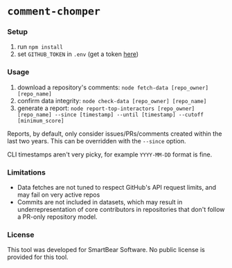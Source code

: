 # `comment-chomper`

### Setup

1. run `npm install`
2. set `GITHUB_TOKEN` in `.env` (get a token [here](https://github.com/settings/tokens))

### Usage

1. download a repository's comments: `node fetch-data [repo_owner] [repo_name]`
2. confirm data integrity: `node check-data [repo_owner] [repo_name]`
3. generate a report: `node report-top-interactors [repo_owner] [repo_name] --since [timestamp] --until [timestamp] --cutoff [minimum_score]`

Reports, by default, only consider issues/PRs/comments created within the last two years. This can be overridden with the `--since` option.

CLI timestamps aren't very picky, for example `YYYY-MM-DD` format is fine.

### Limitations

- Data fetches are not tuned to respect GitHub's API request limits, and may fail on very active repos
- Commits are not included in datasets, which may result in underrepresentation of core contributors in repositories that don't follow a PR-only repository model.

### License

This tool was developed for SmartBear Software. No public license is provided for this tool.
